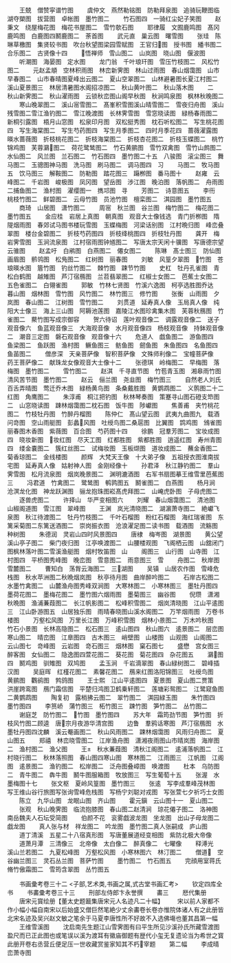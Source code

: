 <!-- { "loadSidebar": true } -->
　　王兢　僧赞寜谱竹图
　　虞仲文　燕然勒铭图　防勒拜泉图　追骑玩鞭图临湖夺槊图　拔营图　卓帐图　墨竹图二
　　竹石图四　一骑红尘妃子笑图
　　赵秉文　绕屋梅花图　梅花书屋图二　雪竹欹石图
　　耶律履　文囿鹿鸣图　髙冈鹿鸣图　白鹿图四鬭鹿图二　荼首图
　　武元直　巢云图　曙雪图
　　张珪　陈琳草檄图　集贤较书图　吹台秋望图梁园雪赋图　王官归图　授书图　繙书图二合乐图二　古贤像十四
　　悟禅师　雪山图二　山岚图　晓山图　偃波图
　　听潮图　海晏图　定水图
　　龙门翁　千叶琅玕图　雪压竹枝图二　风松竹图二
　　元赵孟頫　空林积雨图　林峦新霁图　林山过雨图　春山烟霭图　山市早春图二　山市春晴图夏峰出云图二　夏山空翠图二　山林避暑图长夏江村图二　溪山夏景图三　林居清暑图水阁招凉图二　秋山黄叶图二　秋山落木图
　　二　秋山新霁图二　秋山濯雨图　云锁秋峦图山阁早秋图　秋涧鸣泉图　枫林秋晚图二
　　寒山晚翠图二　溪山宻雪图二　髙峯积雪图溪山晴雪图二　雪夜归舟图　溪山残雪图二雪江渔钓图二　雪江晚渡图　长林霁雪图　雪窓晓读图　緑杨春雨图二　新桐引露图　梧月山窓图　松泉印月图　双松挺秀图　枕石听松图二　写生桃花图四　写生海棠图二　写生芍药图四　写生月季图二　四时月季花四　蔷薇濯露图　暎水蔷薇图　折枝桃花图二　折枝海棠图二　折枝杏花图二　折枝玉蝶图二　桃竹锦鸡图　芙蓉鸂图二　荷花鹭鸶图二　竹石黄鹂图　雪竹双禽图　雪竹山鹧图二　水仙图二　风兰图　兰石图二　竹石图四　墨竹图二十五　八骏图　滚尘图三　舞马图二　玉骢图神马图　洗马图　刷马图二　调马图四　习
　　马图二　牧马图五　饮马图三　解鞍图二　防勒图　踏花图三　躤栁图　番马图十
　　赵雍　云峰图二　千岩图　峻极图　凤冈图　望岳图　渉江图　晚泊图　落帆图二　舟雨图二捕鱼图二　渔村图　濯缨图一　擕邛图　寻
　　芳图二　诗意图五
　　李衎　桃枝竹图二　鲜碧图二　云母竹图　员池竹图　檀栾图二　淇园图　墨竹图五
　　商琦　山居图　潇竹图二
　　周宻　秋兰图　谷兰图　梅竹图二　梅花图二墨竹图五
　　金应桂　岩居上真图　朝真图　观音大士像钱选　青门折栁图　隋隄烟雨图　春郊试马图书楼玩雪图　玉蝶梅图　河梁话别图　江村晩归图　峰峦叠翠图　楼台金碧图二　折枝芍药图四　折枝绛桃图四　折枝牡丹图
　　龚开　梅岩霁雪图　玉涧流泉图　江村宿雨图钟馗图二　写唐太宗天闲十骥图　写唐德宗望云骓图
　　赵孟吁　白鹇图　白燕图二　僊女图二
　　陈琳　髙士图三　防仙图　画眉图　鹡鸰图　松鳬图二　红树图　丽春图
　　刘敏　风篁夕翠图　竹图　苍琅暎水图　篃竹图　钓丝竹图二　棘竹图　踈节竹图
　　史杠　牡丹孔雀图　青松白鹤图　越雉图　芦汀宿鴈图　兰苕翡翠图二　红椒士女图二　芭蕉士女图二　五色雀图二　白翎雀图
　　郭敏　竹林七贤图　竹溪六逸图　柯亭选胜图乔达　暮山图　烟林图　雪竹图　风竹图二　林竹图三　修竹图
　　张衡　山雨图　夕岚图　春山图二　江树图　雪竹图二
　　刘贯道　延寿真人像　玉局真人像　纯阳大士像三　海上三山图　阿耨池莲图　嘉陵江水图珍禽集木图　芙蓉秋鴈图　竹雀图二　藂竹图写成宗御容
　　贺六待诏　莲叶观音像二　调露观音像二　送子观音像六　鱼蓝观音像三　大海观音像　水月观音像四　杨枝观音像　持鉢观音像二　潮音三定图　磐石观音像　观音像十六
　　危道人　戯鱼图二　游鱼图四　鱼梁图二　鱼跃图　渔村图　鳜鱼图三　鲂鱼图　劒鱼图　朱鱼图四　名鱼图四　鱼苖图二
　　僧彦深　天亲菩萨像　智积菩萨像　文殊师利像二　宝幢菩萨像　药王菩萨像二　献珠龙女像观音大士像十二
　　张德琪　岭梅图二　早梅图　落梅图　墨竹图二
　　雪竹图二
　　赵淇　千寻直节图　竹苞青玉图　湘皋雨竹图清风苦节图　墨竹图二
　　赵云　俪兰图　尧韭图　梅竹图三
　　自然老人刘氏　百舌弄晴图　莺迁乔木图　緑杨黄鸟图　条桑戴胜图　黄鹦鹉图二　义鹘图二十二红图　角鹰图二
　　朱淳甫　桐江把钓图　秋林琴奏图　策蹇寻山图石磴支笻图二　山窓晓读图　踈林烟霭图二枕石图　饭牛图　陟巘图
　　焦善甫　夹竹桃花图二　竹枝牡丹图　竹醉丹榴图
　　陈仲仁　髙山望云图　武夷九曲图九　载酒问竒图　空山雨艇图　彭蠡风图　吐绶鸟图二桑扈图　比翼图　鹍鸡图　鳻雀图　丽春图木香图　紫薇图　百合图　芍药图十四
　　徐鹏　冠羣芳图二　宝妆成图四　晓妆新图　妆红图　尽天工图　红都胜图　紫都胜图　逍遥红图　寿州青图四　缕金嚢图二　簇红丝图二　试梅妆图　玉板缬图　道妆成图二　蘸金香图二　菊香琼图二　金线楼图
　　颜辉　大梵天王像　十大弟子像　五祖授衣图淮南拔宅图　延寿真人像　姑射神人图　金刚经像十
　　孙君泽　秋江静钓图二　羣山霁雪图　松月流泉图　烟岚晚景图二　渊明漉酒图　右军书扇图摹王维雪里芭蕉图三
　　冯君道　竹禽图二　鹭鸶图　鹌鹑图五　鬭雀图二　白燕图
　　杨月涧　沧溟龙化图　神龙跃渊图　骊龙抱珠图崧髙虎拜图二　山崦虎卧图　子母虎图二
　　逐兽虎图二
　　许择山　华严变相图六
　　刘耀　春山烟霭图二　清池图　山椒阁道图　雪江图　翠峰图
　　王渊　岚光清晓图二　湖濵萧寺图二　絶巘飞泉图　秋江待渡图二　牡丹竹枝图二　千叶石榴图　粉红石榴图　海红瑞雀图　东篱采菊图二东篱送酒图二　崇岗振衣图　沧浪濯足图二读书图　载酒图　流觞图　种树图
　　朱德润　灵岩山四时风景图四
　　唐棣　梅岑图　湖景图
　　黄公望　溪山亭子图二　柴门夜归图　江亭唤渡图二　山腰楼观图　飞阁栖云图　山舘闭门图枫林落叶图二雪溪渔艇图　烟村牧笛图　山
　　阁图三　山行图　山寺图　江村图四　平桥图秀峰图　晚峦图　雪意图二　雨意图三　雪
　　舟图二　秋岸图　雪麓图二
　　曹知白　荡胷云海图二　三湖图
　　吴镇　山居农作图　雪峰危栈图　秋水苹洲图二秋晩烟岚图　秋亭待月图　曲岸醉吟图二
　　石岸古松图二　水墨竹禽图二　山麓渔舟图秀峰双涧图　大寒林图二　小寒林图三　墨牡丹图四　墨荷花图二　墨梅花图二　墨竹图六烟雨图　墨菊图三　幽谷图
　　倪瓒　潇湘秋晩图　渔浦蒹葭图二　长江帆影图二　松峰积雪图二　烟岚清晓图　江山平逺图三　江山卧游图五　山居独乐图　雨晴春晓图山溪水阁图二　万竿烟雨图　万卷书楼图
　　万壑松风图　万里长江图　万峰积雪图　烟林小景图二　万木吟秋图　竹石小景图　长林高隐图二　松石图三　逺山图四　秋山图六　逺景图二　层峦图　寒山图二　晴峦图　江臯图四　古木图三　峭壁图　山楼图　山观图　山阁图二　云山图七　竒峰图　云岩图　竒石图三　烟林图　窠石图七
　　盛懋　宫女图三　醉客图　女仙图二　隐逸图四萱花图二　葵花图　菊花图四　杂花图五
　　鸂图四　鬭鸡图　驯雉图　双鸠图
　　孟玉涧　千岩滴翠图　春山緑树图二　碧峰插汉图
　　吴庭晖　红槿花图二　素馨花图二　鴈来红图洛阳锦图三　吐绶鸟图　黄鹂图　鸜鹆图　鹁鸽图
　　王士熙　江山平逺图四　夏景图　夏山图二贾策　洪崖跨鸾图　鴈门霜信图　平楚归鸿图卫鹤乗轩图二　莲塘彩鸳图二　江鹭窥鱼图二黄鹦鹉图
　　陶复初　露梢拂云图二　翠竹图二　淇园緑玉图
　　朱竹图四　墨竹图四
　　李筼峤　蒲竹图三　柘竹图三　踈竹图　笋竹图二　丛竹图二
　　谢庭芝　防竹图二　竹图　墨竹图四
　　苏大年　霜筠劲节图　笋竹图　折枝风竹图二顾逵　唐宗月夜游华清宫图
　　边鲁　羣鸦话寒图　芦汀宿鴈图　水墨牡丹图四沈麟　溪云罨画图二　秋山风雨图二　踈林烟霭图　风雨归舟图二　夏山图五
　　郑禧　林峦晓雪图二　江岸渔舟图　潇湘夜雨图山市晴岚图　海岸图二　渔村图二　渔父图
　　王　秋水蒹葭图　清秋江阁图二　逺浦落帆图二　江村晓行图二　秋林落照图　春山图四寒山图　寒林图二　江雨图三　江帆图　江阁图　逺景图二　渔钓图二　松岸图二　泛舟图叠嶂图　唤渡图
　　杜本　乌防图二　青牛图二　犇牛图　鬭牛图服箱图　牧放图三　写生葡萄十五
　　张渥　水墨梅图十七
　　张文枢　夏岭风篁图　墨竹图三
　　张逺　写李成羣峰茂林图　写王维山谷行旅图写张询雪峰危栈图　写杨宁刘聪对戎图　写张萱七夕祈巧士女图
　　陈立　九华山图　龙眠山图　齐山图
　　霍元鎭　云山图十一　夏山图二
　　张观　秋山晚霁图　临流抱膝图　春山图二赵清涧　琼花僊子图二　洛神图　南岳魏夫人石坛受简图
　　伯颜不花　衮雾戯波龙图　坐龙图　出山子母龙图二　戯龙图
　　真人张与材　祥龙图二　吟龙图　墨竹图二真人张嗣成　庐山图
　　道丁清溪　五星二十八宿真形图　写唐董展道经变相图　紫防北极大帝像
　　道萧月潭　三清像三　北帝像　太白像二　醉真像二　七曜像
　　释溥光　溪山兰若图二　九夏松峰图　万壑松风图　小寒林图六　林汀图二
　　僧道　空谷幽兰图三　灵石丛兰图　菩萨竹图
　　墨竹图二　竹石图五
　　完顔用室蒋氏　脩竹傲霜图二　雪筠含翠图　丛竹图五






　　书画彚考卷三十二
<子部,艺术类,书画之属,式古堂书画汇考>
　　钦定四库全书
　　书畵彚考卷三十三
　　刑部左侍郎卞永誉撰
　　畵三
　　厯代集册
　　唐宋元寳绘册【董太史题籖集唐宋元人名迹凡二十幅】
　　宋以前人家都不作小幅小幅自南宋以后始盛又僧巨然笔絶少丈余畵卷长卷亦惟院体诸人有之此册皆北宋名迹及吴兴赵文敏之笔余于马夏李唐性所不好故不入选佛塲也董其昌第一幅
　　王维雪溪图
　　沈启南先生题江山雪霁图有曰平生所见沙溪孙氏所藏雪渡图盈尺而已正此图也或笔误以溪为渡耳有徽庙御题有歴代小玺无复遗论当为希世之寳此册开卷右丞营丘便足压一世收藏赏鉴家知其不朽宰题
　　第二幅
　　李成晴峦萧寺图
